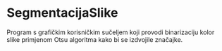 # SegmentacijaSlike

Program s grafičkim korisničkim sučeljem koji provodi binarizaciju kolor slike primjenom Otsu algoritma kako bi se izdvojile značajke.
